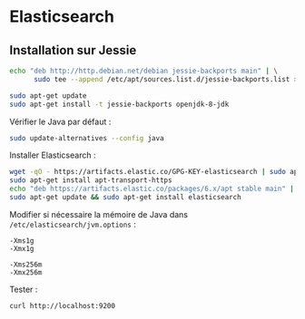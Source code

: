 Elasticsearch
=============

Installation sur Jessie
-----------------------

```bash
echo "deb http://http.debian.net/debian jessie-backports main" | \
      sudo tee --append /etc/apt/sources.list.d/jessie-backports.list > /dev/null
```

```bash
sudo apt-get update
sudo apt-get install -t jessie-backports openjdk-8-jdk
```

Vérifier le Java par défaut :

```bash
sudo update-alternatives --config java
```

Installer Elasticsearch :

```bash
wget -qO - https://artifacts.elastic.co/GPG-KEY-elasticsearch | sudo apt-key add -
sudo apt-get install apt-transport-https
echo "deb https://artifacts.elastic.co/packages/6.x/apt stable main" | sudo tee -a /etc/apt/sources.list.d/elastic-6.x.list
sudo apt-get update && sudo apt-get install elasticsearch
```

Modifier si nécessaire la mémoire de Java dans `/etc/elasticsearch/jvm.options` :

```
-Xms1g
-Xmx1g
```

```
-Xms256m
-Xmx256m
```

Tester :

```bash
curl http://localhost:9200
```
